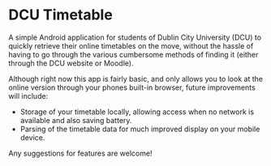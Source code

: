 # DCU Timetable

A simple Android application for students of Dublin City University (DCU) to
quickly retrieve their online timetables on the move, without the hassle of
having to go through the various cumbersome methods of finding it (either
through the DCU website or Moodle).

Although right now this app is fairly basic, and only allows you to look at the
online version through your phones built-in browser, future improvements will
include:

+ Storage of your timetable locally, allowing access when no network is
  available and also saving battery.
+ Parsing of the timetable data for much improved display on your mobile device.

Any suggestions for features are welcome!
